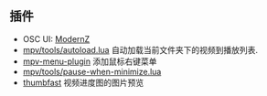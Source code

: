 ## 插件

- OSC UI: [ModernZ](https://github.com/Samillion/ModernZ)
- [mpv/tools/autoload.lua](https://github.com/mpv-player/mpv/blob/master/TOOLS/lua/autoload.lua) 自动加载当前文件夹下的视频到播放列表.
- [mpv-menu-plugin](https://github.com/tsl0922/mpv-menu-plugin) 添加鼠标右键菜单
- [mpv/tools/pause-when-minimize.lua](https://github.com/mpv-player/mpv/blob/master/TOOLS/lua/pause-when-minimize.lua)
- [thumbfast](https://github.com/po5/thumbfast) 视频进度图的图片预览